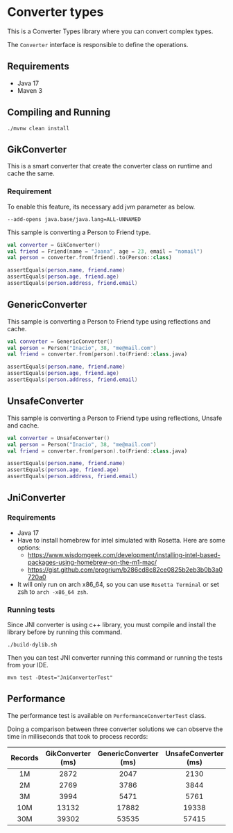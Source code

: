 # Converter types

This is a Converter Types library where you can convert complex types.

The `Converter` interface is responsible to define the operations.

## Requirements
- Java 17
- Maven 3

## Compiling and Running

```
./mvnw clean install
```


## GikConverter

This is a smart converter that create the converter class on runtime and cache the same.

### Requirement

To enable this feature, its necessary add jvm parameter as below.
```
--add-opens java.base/java.lang=ALL-UNNAMED
```

This sample is converting a Person to Friend type.
```kotlin
val converter = GikConverter()
val friend = Friend(name = "Joana", age = 23, email = "nomail")
val person = converter.from(friend).to(Person::class)

assertEquals(person.name, friend.name)
assertEquals(person.age, friend.age)
assertEquals(person.address, friend.email)
```


## GenericConverter

This sample is converting a Person to Friend type using reflections and cache.

```kotlin
val converter = GenericConverter()
val person = Person("Inacio", 38, "me@mail.com")
val friend = converter.from(person).to(Friend::class.java)

assertEquals(person.name, friend.name)
assertEquals(person.age, friend.age)
assertEquals(person.address, friend.email)
```


## UnsafeConverter

This sample is converting a Person to Friend type using reflections, Unsafe and cache.

```kotlin
val converter = UnsafeConverter()
val person = Person("Inacio", 38, "me@mail.com")
val friend = converter.from(person).to(Friend::class.java)

assertEquals(person.name, friend.name)
assertEquals(person.age, friend.age)
assertEquals(person.address, friend.email)
```

## JniConverter

### Requirements

- Java 17
- Have to install homebrew for intel simulated with Rosetta. Here are some options:
  - https://www.wisdomgeek.com/development/installing-intel-based-packages-using-homebrew-on-the-m1-mac/
  - https://gist.github.com/progrium/b286cd8c82ce0825b2eb3b0b3a0720a0
- It will only run on arch x86_64, so you can use `Rosetta Terminal` or set zsh to `arch -x86_64 zsh`.

### Running tests
Since JNI converter is using c++ library, you must compile and install the library before by running this command.
```shell
./build-dylib.sh
```

Then you can test JNI converter running this command or running the tests from your IDE.
```shell
mvn test -Dtest="JniConverterTest"
```


## Performance

The performance test is available on `PerformanceConverterTest` class.

Doing a comparison between three converter solutions we can observe the time in milliseconds that took to process records:


| Records | GikConverter (ms) | GenericConverter (ms) | UnsafeConverter (ms) |
|:-------:|:-----------------:|:---------------------:|:----------:|
|   1M    |       2872        |         2047          |    2130    |
|   2M    |       2769        |         3786          |    3844    |
|   3M    |       3994        |         5471          |    5761    |
|   10M   |       13132       |         17882         |    19338    |
|   30M   |       39302       |         53535         |    57415    |


